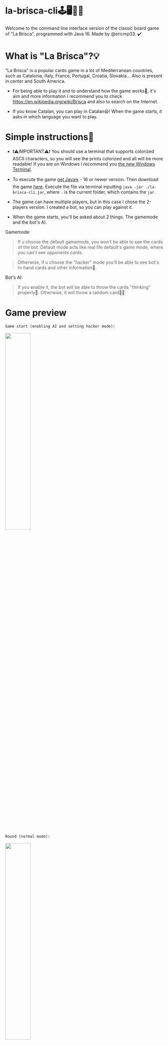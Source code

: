 # la-brisca-cli🕹️🖥️👨‍💻
Welcome to the command line interface version of the classic board game of "La Brisca", programmed with Java 16. Made by @ericmp33. ✔️

# What is "La Brisca"?💡
"La Brisca" is a popular cards game in a lot of Mediterranean countries, such as Catalonia, Italy, France, Portugal, Croatia, Slovakia... Also is present in center and South America.

- For being able to play it and to understand how the game works🤔, it's aim and more information I recommend you to check https://en.wikipedia.org/wiki/Brisca and also to search on the Internet.

- If you know Catalan, you can play in Catalan😃! When the game starts, it asks in which language you want to play.

# Simple instructions📄
- ❗⚠️IMPORTANT⚠️❗ You should use a terminal that supports colorized ASCII characters, so you will see the prints colorized and all will be more readable! If you are on Windows I recommend you <a href="https://www.microsoft.com/en-us/p/windows-terminal/9n0dx20hk701" target="_blank">the new Windows Terminal</a>.

- To execute the game <a href="https://adoptium.net/?variant=openjdk16&jvmVariant=hotspot">get Java☕</a> - 16 or newer version. Then download the game <a href="https://github.com/ericmp33/la-brisca-cli/raw/main/out/artifacts/la_brisca_cli_jar/la-brisca-cli.jar">here</a>. Execute the file via terminal inputting `java -jar ./la-brisca-cli.jar`, where `.` is the current folder, which contains the `jar`.

- The game can have multiple players, but in this case I chose the 2-players version. I created a bot, so you can play against it.

- When the game starts, you'll be asked about 2 things. The gamemode and the bot's AI.

Gamemode:
> If u choose the default gamemode, you won't be able to see the cards of the bot. Default mode acts like real life default's game mode, where you can't see opponents cards.

> Otherwise, if u choose the "hacker" mode you'll be able to see bot's in-hand cards and other information👀.

Bot's AI:

> If you enable it, the bot will be able to throw the cards "thinking" properly🧠. Otherwise, it will throw a random card🤖🤪.

# Game preview
```
Game start (enabling AI and setting hacker mode):
```
<img src="https://user-images.githubusercontent.com/60661635/132427228-faf6387e-574b-4f8c-9874-7c088422d441.png" width="40%" height="40%"><br><br>

```
Round (normal mode):
```

<img src="https://user-images.githubusercontent.com/60661635/132427126-da388131-94f6-412b-b8e6-176c776c9f7f.png" width="40%" height="40%"><br><br>

```
Round (hacker mode):
```
<img src="https://user-images.githubusercontent.com/60661635/132427304-8127dcd5-4867-46d1-a5e3-8d2974701f97.png" width="40%" height="40%"><br><br>

```
AI changing last card (7 of trump):
```
<img src="https://user-images.githubusercontent.com/60661635/132427336-240f3bbf-f04c-4c5c-983f-3f25a62ca27c.png" width="40%" height="40%"><br><br>

